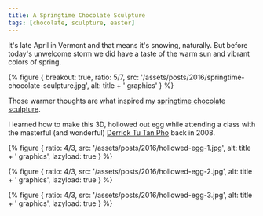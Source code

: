 ```yaml
---
title: A Springtime Chocolate Sculpture
tags: [chocolate, sculpture, easter]
---
```


It's late April in Vermont and that means it's snowing, naturally. But before today's unwelcome storm we did have a taste of the warm sun and vibrant colors of spring.

{% figure {
    breakout: true,
    ratio: 5/7,
    src: '/assets/posts/2016/springtime-chocolate-sculpture.jpg',
    alt: title + ' graphics'
} %}

Those warmer thoughts are what inspired my [springtime chocolate sculpture](/sculptures/chickens-and-an-egg/).

I learned how to make this 3D, hollowed out egg while attending a class with the masterful (and wonderful) [Derrick Tu Tan Pho](http://www.derrickphotutan.com/) back in 2008.

{% figure {
    ratio: 4/3,
    src: '/assets/posts/2016/hollowed-egg-1.jpg',
    alt: title + ' graphics',
    lazyload: true
} %}

{% figure {
    ratio: 4/3,
    src: '/assets/posts/2016/hollowed-egg-2.jpg',
    alt: title + ' graphics',
    lazyload: true
} %}

{% figure {
    ratio: 4/3,
    src: '/assets/posts/2016/hollowed-egg-3.jpg',
    alt: title + ' graphics',
    lazyload: true
} %}